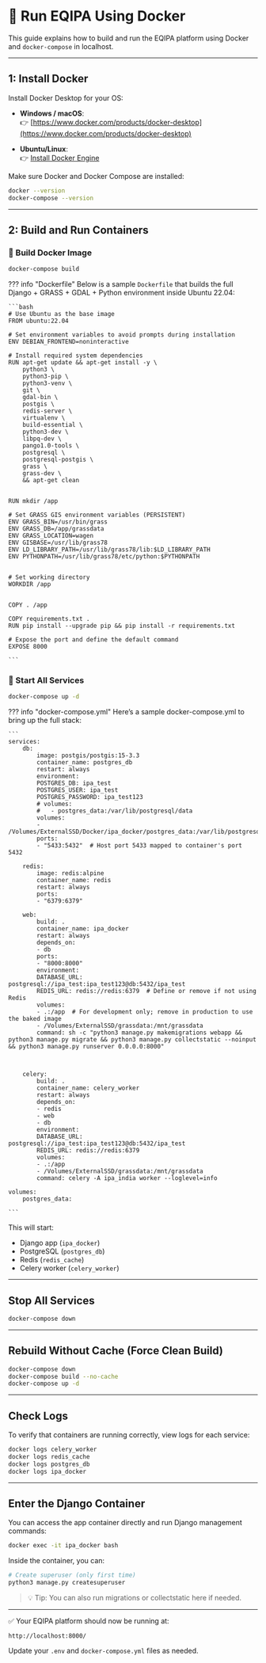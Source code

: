 # 🐳 Run EQIPA Using Docker

This guide explains how to build and run the EQIPA platform using Docker and `docker-compose` in localhost.

---

## 1: Install Docker

Install Docker Desktop for your OS:

- **Windows / macOS**:  
  👉 [https://www.docker.com/products/docker-desktop](https://www.docker.com/products/docker-desktop)
  
- **Ubuntu/Linux**:  
  👉 [Install Docker Engine](https://docs.docker.com/engine/install/ubuntu/)

Make sure Docker and Docker Compose are installed:

```bash
docker --version
docker-compose --version
```

---

## 2: Build and Run Containers

### 🔨 Build Docker Image

```bash
docker-compose build
```

??? info "Dockerfile"
    Below is a sample `Dockerfile` that builds the full Django + GRASS + GDAL + Python environment inside Ubuntu 22.04:

    ```bash
    # Use Ubuntu as the base image
    FROM ubuntu:22.04

    # Set environment variables to avoid prompts during installation
    ENV DEBIAN_FRONTEND=noninteractive

    # Install required system dependencies
    RUN apt-get update && apt-get install -y \
        python3 \
        python3-pip \
        python3-venv \
        git \
        gdal-bin \
        postgis \
        redis-server \
        virtualenv \
        build-essential \
        python3-dev \
        libpq-dev \
        pango1.0-tools \
        postgresql \
        postgresql-postgis \
        grass \
        grass-dev \
        && apt-get clean


    RUN mkdir /app

    # Set GRASS GIS environment variables (PERSISTENT)
    ENV GRASS_BIN=/usr/bin/grass
    ENV GRASS_DB=/app/grassdata
    ENV GRASS_LOCATION=wagen
    ENV GISBASE=/usr/lib/grass78
    ENV LD_LIBRARY_PATH=/usr/lib/grass78/lib:$LD_LIBRARY_PATH
    ENV PYTHONPATH=/usr/lib/grass78/etc/python:$PYTHONPATH


    # Set working directory
    WORKDIR /app


    COPY . /app

    COPY requirements.txt .
    RUN pip install --upgrade pip && pip install -r requirements.txt

    # Expose the port and define the default command
    EXPOSE 8000

    ```

### 🚀 Start All Services

```bash
docker-compose up -d
```


??? info "docker-compose.yml"
    Here’s a sample docker-compose.yml to bring up the full stack:

    ```    
    services:
        db:
            image: postgis/postgis:15-3.3
            container_name: postgres_db
            restart: always
            environment:
            POSTGRES_DB: ipa_test
            POSTGRES_USER: ipa_test
            POSTGRES_PASSWORD: ipa_test123
            # volumes:
            #   - postgres_data:/var/lib/postgresql/data
            volumes:
            - /Volumes/ExternalSSD/Docker/ipa_docker/postgres_data:/var/lib/postgresql/data
            ports:
            - "5433:5432"  # Host port 5433 mapped to container's port 5432

        redis:
            image: redis:alpine
            container_name: redis
            restart: always
            ports:
            - "6379:6379"

        web:
            build: .
            container_name: ipa_docker
            restart: always
            depends_on:
            - db
            ports:
            - "8000:8000"
            environment:
            DATABASE_URL: postgresql://ipa_test:ipa_test123@db:5432/ipa_test
            REDIS_URL: redis://redis:6379  # Define or remove if not using Redis
            volumes:
            - .:/app  # For development only; remove in production to use the baked image
            - /Volumes/ExternalSSD/grassdata:/mnt/grassdata
            command: sh -c "python3 manage.py makemigrations webapp && python3 manage.py migrate && python3 manage.py collectstatic --noinput && python3 manage.py runserver 0.0.0.0:8000"

        

        celery:
            build: .
            container_name: celery_worker
            restart: always
            depends_on:
            - redis
            - web
            - db
            environment:
            DATABASE_URL: postgresql://ipa_test:ipa_test123@db:5432/ipa_test
            REDIS_URL: redis://redis:6379
            volumes:
            - .:/app
            - /Volumes/ExternalSSD/grassdata:/mnt/grassdata
            command: celery -A ipa_india worker --loglevel=info

    volumes:
        postgres_data:

    ```




This will start:
- Django app (`ipa_docker`)
- PostgreSQL (`postgres_db`)
- Redis (`redis_cache`)
- Celery worker (`celery_worker`)

---

## Stop All Services

```bash
docker-compose down
```

---

## Rebuild Without Cache (Force Clean Build)

```bash
docker-compose down
docker-compose build --no-cache
docker-compose up -d
```

---

## Check Logs

To verify that containers are running correctly, view logs for each service:

```bash
docker logs celery_worker
docker logs redis_cache
docker logs postgres_db
docker logs ipa_docker
```

---

## Enter the Django Container

You can access the app container directly and run Django management commands:

```bash
docker exec -it ipa_docker bash
```

Inside the container, you can:

```bash
# Create superuser (only first time)
python3 manage.py createsuperuser
```

> 💡 Tip: You can also run migrations or collectstatic here if needed.

---

✅ Your EQIPA platform should now be running at:
```
http://localhost:8000/
```

Update your `.env` and `docker-compose.yml` files as needed.
